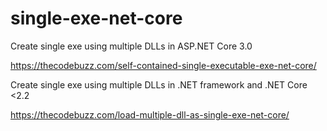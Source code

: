 # single-exe-net-core

Create single exe using multiple DLLs in ASP.NET Core 3.0

https://thecodebuzz.com/self-contained-single-executable-exe-net-core/

Create single exe using multiple DLLs in .NET framework and .NET Core <2.2

https://thecodebuzz.com/load-multiple-dll-as-single-exe-net-core/
